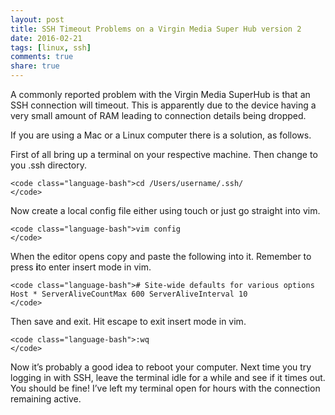 ```yaml
---
layout: post
title: SSH Timeout Problems on a Virgin Media Super Hub version 2
date: 2016-02-21
tags: [linux, ssh]
comments: true
share: true
---
```


A commonly reported problem with the Virgin Media SuperHub is that an SSH connection will timeout. This is apparently due to the device having a very small amount of RAM leading to connection details being dropped.




If you are using a Mac or a Linux computer there is a solution, as follows.





First of all bring up a terminal on your respective machine. Then change to you .ssh directory.  




    
    <code class="language-bash">cd /Users/username/.ssh/  
    </code>





Now create a local config file either using touch or just go straight into vim.  




    
    <code class="language-bash">vim config  
    </code>





When the editor opens copy and paste the following into it. Remember to press **i**to enter insert mode in vim.  




    
    <code class="language-bash"># Site-wide defaults for various options Host * ServerAliveCountMax 600 ServerAliveInterval 10
    </code>





Then save and exit. Hit escape to exit insert mode in vim.  




    
    <code class="language-bash">:wq
    </code>





Now it’s probably a good idea to reboot your computer. Next time you try logging in with SSH, leave the terminal idle for a while and see if it times out. You should be fine! I’ve left my terminal open for hours with the connection remaining active.
